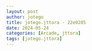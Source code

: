```yaml
---
layout: post
author: jotego
title: jotego.jttora - 22e0205
date: 2024-05-24
categories: [Arcade, jttora]
tags: [jotego.jttora]
---
```


